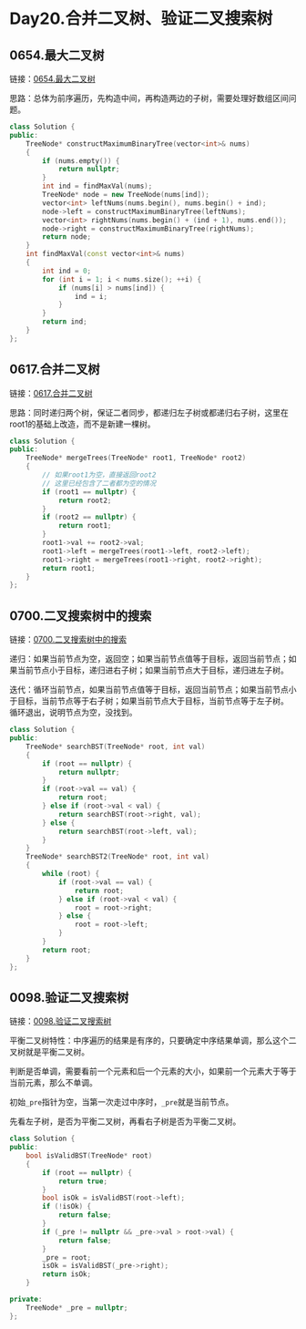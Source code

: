 # Day20.合并二叉树、验证二叉搜索树

## 0654.最大二叉树

链接：[0654.最大二叉树](https://leetcode.cn/problems/maximum-binary-tree/)

思路：总体为前序遍历，先构造中间，再构造两边的子树，需要处理好数组区间问题。

```c++
class Solution {
public:
    TreeNode* constructMaximumBinaryTree(vector<int>& nums)
    {
        if (nums.empty()) {
            return nullptr;
        }
        int ind = findMaxVal(nums);
        TreeNode* node = new TreeNode(nums[ind]);
        vector<int> leftNums(nums.begin(), nums.begin() + ind);
        node->left = constructMaximumBinaryTree(leftNums);
        vector<int> rightNums(nums.begin() + (ind + 1), nums.end());
        node->right = constructMaximumBinaryTree(rightNums);
        return node;
    }
    int findMaxVal(const vector<int>& nums)
    {
        int ind = 0;
        for (int i = 1; i < nums.size(); ++i) {
            if (nums[i] > nums[ind]) {
                ind = i;
            }
        }
        return ind;
    }
};

```

## 0617.合并二叉树

链接：[0617.合并二叉树](https://leetcode.cn/problems/merge-two-binary-trees/)

思路：同时递归两个树，保证二者同步，都递归左子树或都递归右子树，这里在root1的基础上改造，而不是新建一棵树。

```c++
class Solution {
public:
    TreeNode* mergeTrees(TreeNode* root1, TreeNode* root2)
    {
        // 如果root1为空，直接返回root2
        // 这里已经包含了二者都为空的情况
        if (root1 == nullptr) {
            return root2;
        }
        if (root2 == nullptr) {
            return root1;
        }
        root1->val += root2->val;
        root1->left = mergeTrees(root1->left, root2->left);
        root1->right = mergeTrees(root1->right, root2->right);
        return root1;
    }
};

```

## 0700.二叉搜索树中的搜索

链接：[0700.二叉搜索树中的搜索](https://leetcode.cn/problems/search-in-a-binary-search-tree/)

递归：如果当前节点为空，返回空；如果当前节点值等于目标，返回当前节点；如果当前节点小于目标，递归进右子树；如果当前节点大于目标，递归进左子树。

迭代：循环当前节点，如果当前节点值等于目标，返回当前节点；如果当前节点小于目标，当前节点等于右子树；如果当前节点大于目标，当前节点等于左子树。
循环退出，说明节点为空，没找到。

```c++
class Solution {
public:
    TreeNode* searchBST(TreeNode* root, int val)
    {
        if (root == nullptr) {
            return nullptr;
        }
        if (root->val == val) {
            return root;
        } else if (root->val < val) {
            return searchBST(root->right, val);
        } else {
            return searchBST(root->left, val);
        }
    }
    TreeNode* searchBST2(TreeNode* root, int val)
    {
        while (root) {
            if (root->val == val) {
                return root;
            } else if (root->val < val) {
                root = root->right;
            } else {
                root = root->left;
            }
        }
        return root;
    }
};

```

## 0098.验证二叉搜索树

链接：[0098.验证二叉搜索树](https://leetcode.cn/problems/validate-binary-search-tree/)

平衡二叉树特性：中序遍历的结果是有序的，只要确定中序结果单调，那么这个二叉树就是平衡二叉树。

判断是否单调，需要看前一个元素和后一个元素的大小，如果前一个元素大于等于当前元素，那么不单调。

初始`_pre`指针为空，当第一次走过中序时，`_pre`就是当前节点。

先看左子树，是否为平衡二叉树，再看右子树是否为平衡二叉树。

```c++
class Solution {
public:
    bool isValidBST(TreeNode* root)
    {
        if (root == nullptr) {
            return true;
        }
        bool isOk = isValidBST(root->left);
        if (!isOk) {
            return false;
        }
        if (_pre != nullptr && _pre->val > root->val) {
            return false;
        }
        _pre = root;
        isOk = isValidBST(_pre->right);
        return isOk;
    }

private:
    TreeNode* _pre = nullptr;
};

```

